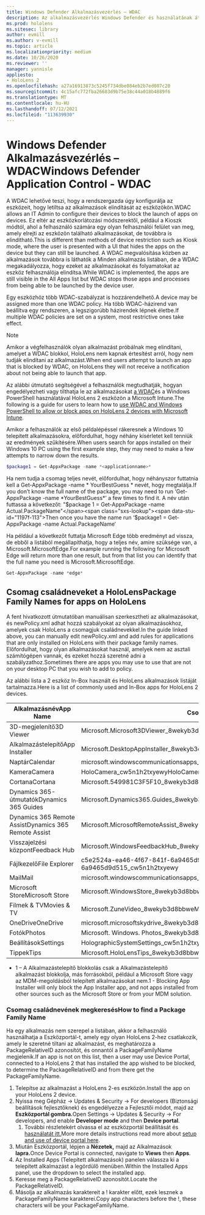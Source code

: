 ```yaml
---
title: Windows Defender Alkalmazásvezérlés – WDAC
description: Az alkalmazásvezérlés Windows Defender és használatának áttekintése a vegyes valóságú HoloLens kezeléséhez.
ms.prod: hololens
ms.sitesec: library
author: evmill
ms.author: v-evmill
ms.topic: article
ms.localizationpriority: medium
ms.date: 10/26/2020
ms.reviewer: ''
manager: yannisle
appliesto:
- HoloLens 2
ms.openlocfilehash: a27a16913873c5245f734dbe084eb2b7ed007c20
ms.sourcegitcommit: 4c15afc772fba26683d9b75e38c44a018b4889f6
ms.translationtype: MT
ms.contentlocale: hu-HU
ms.lasthandoff: 07/12/2021
ms.locfileid: "113639930"
---
```

# <a name="windows-defender-application-control---wdac"></a><span data-ttu-id="1197f-103">Windows Defender Alkalmazásvezérlés – WDAC</span><span class="sxs-lookup"><span data-stu-id="1197f-103">Windows Defender Application Control - WDAC</span></span>

<span data-ttu-id="1197f-104">A WDAC lehetővé teszi, hogy a rendszergazda úgy konfigurálja az eszközeit, hogy letiltsa az alkalmazások elindítását az eszközökön.</span><span class="sxs-lookup"><span data-stu-id="1197f-104">WDAC allows an IT Admin to configure their devices to block the launch of apps on devices.</span></span> <span data-ttu-id="1197f-105">Ez eltér az eszközkorlátozási módszerektől, például a Kioszk módtól, ahol a felhasználó számára egy olyan felhasználói felület van meg, amely elrejti az eszközön található alkalmazásokat, de továbbra is elindítható.</span><span class="sxs-lookup"><span data-stu-id="1197f-105">This is different than methods of device restriction such as Kiosk mode, where  the user is presented with a UI that hides the apps on the device but they can still be launched.</span></span> <span data-ttu-id="1197f-106">A WDAC megvalósítása közben az alkalmazások továbbra is láthatók a Minden alkalmazás listában, de a WDAC megakadályozza, hogy ezeket az alkalmazásokat és folyamatokat az eszköz felhasználója elindítsa.</span><span class="sxs-lookup"><span data-stu-id="1197f-106">While WDAC is implemented, the apps are still visible in the All Apps list but WDAC stops those apps and processes from being able to be launched by the device user.</span></span>

<span data-ttu-id="1197f-107">Egy eszközhöz több WDAC-szabályzat is hozzárendelhető.</span><span class="sxs-lookup"><span data-stu-id="1197f-107">A device may be assigned more than one WDAC policy.</span></span> <span data-ttu-id="1197f-108">Ha több WDAC-házirend van beállítva egy rendszeren, a legszigorúbb házirendek lépnek életbe.</span><span class="sxs-lookup"><span data-stu-id="1197f-108">If multiple WDAC policies are set on a system, most restrictive ones take effect.</span></span> 

> [!NOTE]
> <span data-ttu-id="1197f-109">Amikor a végfelhasználók olyan alkalmazást próbálnak meg elindítani, amelyet a WDAC blokkol, HoloLens nem kapnak értesítést arról, hogy nem tudják elindítani az alkalmazást.</span><span class="sxs-lookup"><span data-stu-id="1197f-109">When end users attempt to launch an app that is blocked by WDAC, on HoloLens they will not receive a notification about not being able to launch that app.</span></span>

<span data-ttu-id="1197f-110">Az alábbi útmutató segítségével a felhasználók megtudhatják, hogyan engedélyezheti vagy tilthatja le az alkalmazásokat [a WDAC](/mem/intune/configuration/custom-profile-hololens)és a Windows PowerShell használatával HoloLens 2 eszközön a Microsoft Intune.</span><span class="sxs-lookup"><span data-stu-id="1197f-110">The following is a guide for users to learn how to [use WDAC and Windows PowerShell to allow or block apps on HoloLens 2 devices with Microsoft Intune](/mem/intune/configuration/custom-profile-hololens).</span></span>

<span data-ttu-id="1197f-111">Amikor a felhasználók az első példalépéssel rákeresnek a Windows 10 telepített alkalmazásokra, előfordulhat, hogy néhány kísérletet kell tenniük az eredmények szűkítésére.</span><span class="sxs-lookup"><span data-stu-id="1197f-111">When users search for apps installed on their Windows 10 PC using the first example step, they may need to make a few attempts to narrow down the results.</span></span>

```powershell
$package1 = Get-AppxPackage -name *<applicationname>*
``` 

<span data-ttu-id="1197f-112">Ha nem tudja a csomag teljes nevét, előfordulhat, hogy néhányszor futtatnia kell a Get-AppxPackage -name \* YourBestGuess \* nevét, hogy megtalálja.</span><span class="sxs-lookup"><span data-stu-id="1197f-112">If you don’t know the full name of the package, you may need to run ‘Get-AppxPackage -name \*YourBestGuess\*’ a few times to find it.</span></span> <span data-ttu-id="1197f-113">A név után futtassa a következőt: "$package 1 = Get-AppxPackage -name Actual.PackageName"</span><span class="sxs-lookup"><span data-stu-id="1197f-113">Then once you have the name run ‘$package1 = Get-AppxPackage -name Actual.PackageName‘</span></span>

<span data-ttu-id="1197f-114">Ha például a következőt futtatja Microsoft Edge több eredményt ad vissza, de ebből a listából megállapíthatja, hogy a teljes név, amire szüksége van, a Microsoft.MicrosoftEdge.</span><span class="sxs-lookup"><span data-stu-id="1197f-114">For example running the following for Microsoft Edge will return more than one result, but from that list you can identify that the full name you need is Microsoft.MicrosoftEdge.</span></span>

```powershell
Get-AppxPackage -name *edge*
``` 

## <a name="package-family-names-for-apps-on-hololens"></a><span data-ttu-id="1197f-115">Csomag családneveket a HoloLens</span><span class="sxs-lookup"><span data-stu-id="1197f-115">Package Family Names for apps on HoloLens</span></span>

<span data-ttu-id="1197f-116">A fent hivatkozott útmutatóban manuálisan szerkesztheti az alkalmazásokat, és newPolicy.xml adhat hozzá szabályokat az olyan alkalmazásokhoz, amelyek csak HoloLens a csomagjuk családnevekkel.</span><span class="sxs-lookup"><span data-stu-id="1197f-116">In the guide linked above, you can manually edit newPolicy.xml and add rules for applications that are only installed on HoloLens with their package family names.</span></span> <span data-ttu-id="1197f-117">Előfordulhat, hogy olyan alkalmazásokat használ, amelyek nem az asztali számítógépen vannak, és ezeket hozzá szeretné adni a szabályzathoz.</span><span class="sxs-lookup"><span data-stu-id="1197f-117">Sometimes there are apps you may use to use that are not on your desktop PC that you wish to add to policy.</span></span>

<span data-ttu-id="1197f-118">Az alábbi lista a 2 eszköz In-Box használt és HoloLens alkalmazások listáját tartalmazza.</span><span class="sxs-lookup"><span data-stu-id="1197f-118">Here is a list of commonly used and In-Box apps for HoloLens 2 devices.</span></span>

| <span data-ttu-id="1197f-119">Alkalmazásnév</span><span class="sxs-lookup"><span data-stu-id="1197f-119">App Name</span></span>                   | <span data-ttu-id="1197f-120">Csomag családneve</span><span class="sxs-lookup"><span data-stu-id="1197f-120">Package Family Name</span></span>                                |
|----------------------------|----------------------------------------------------|
| <span data-ttu-id="1197f-121">3D-megjelenítő</span><span class="sxs-lookup"><span data-stu-id="1197f-121">3D Viewer</span></span>                  | <span data-ttu-id="1197f-122">Microsoft.Microsoft3DViewer_8wekyb3d8bbwe</span><span class="sxs-lookup"><span data-stu-id="1197f-122">Microsoft.Microsoft3DViewer_8wekyb3d8bbwe</span></span>          |
| <span data-ttu-id="1197f-123">Alkalmazástelepítő</span><span class="sxs-lookup"><span data-stu-id="1197f-123">App Installer</span></span>              | <span data-ttu-id="1197f-124">Microsoft.DesktopAppInstaller_8wekyb3d8bbwe <sup>1</sup></span><span class="sxs-lookup"><span data-stu-id="1197f-124">Microsoft.DesktopAppInstaller_8wekyb3d8bbwe <sup>1</sup></span></span>         |
| <span data-ttu-id="1197f-125">Naptár</span><span class="sxs-lookup"><span data-stu-id="1197f-125">Calendar</span></span>                   | <span data-ttu-id="1197f-126">microsoft.windowscommunicationsapps_8wekyb3d8bbwe</span><span class="sxs-lookup"><span data-stu-id="1197f-126">microsoft.windowscommunicationsapps_8wekyb3d8bbwe</span></span>  |
| <span data-ttu-id="1197f-127">Kamera</span><span class="sxs-lookup"><span data-stu-id="1197f-127">Camera</span></span>                     | <span data-ttu-id="1197f-128">HoloCamera_cw5n1h2txyewy</span><span class="sxs-lookup"><span data-stu-id="1197f-128">HoloCamera_cw5n1h2txyewy</span></span>                           |
| <span data-ttu-id="1197f-129">Cortana</span><span class="sxs-lookup"><span data-stu-id="1197f-129">Cortana</span></span>                    | <span data-ttu-id="1197f-130">Microsoft.549981C3F5F10_8wekyb3d8bbwe</span><span class="sxs-lookup"><span data-stu-id="1197f-130">Microsoft.549981C3F5F10_8wekyb3d8bbwe</span></span>              |
| <span data-ttu-id="1197f-131">Dynamics 365-útmutatók</span><span class="sxs-lookup"><span data-stu-id="1197f-131">Dynamics 365 Guides</span></span>        | <span data-ttu-id="1197f-132">Microsoft.Dynamics365.Guides_8wekyb3d8bbwe</span><span class="sxs-lookup"><span data-stu-id="1197f-132">Microsoft.Dynamics365.Guides_8wekyb3d8bbwe</span></span>         |
| <span data-ttu-id="1197f-133">Dynamics 365 Remote Assist</span><span class="sxs-lookup"><span data-stu-id="1197f-133">Dynamics 365 Remote Assist</span></span> | <span data-ttu-id="1197f-134">Microsoft.MicrosoftRemoteAssist_8wekyb3d8bbwe</span><span class="sxs-lookup"><span data-stu-id="1197f-134">Microsoft.MicrosoftRemoteAssist_8wekyb3d8bbwe</span></span>      |
| <span data-ttu-id="1197f-135">Visszajelzési központ</span><span class="sxs-lookup"><span data-stu-id="1197f-135">Feedback Hub</span></span>               | <span data-ttu-id="1197f-136">Microsoft.WindowsFeedbackHub_8wekyb3d8bbwe</span><span class="sxs-lookup"><span data-stu-id="1197f-136">Microsoft.WindowsFeedbackHub_8wekyb3d8bbwe</span></span>         |
| <span data-ttu-id="1197f-137">Fájlkezelő</span><span class="sxs-lookup"><span data-stu-id="1197f-137">File Explorer</span></span>              | <span data-ttu-id="1197f-138">c5e2524a-ea46-4f67-841f-6a9465d9d515_cw5n1h2txyewy</span><span class="sxs-lookup"><span data-stu-id="1197f-138">c5e2524a-ea46-4f67-841f-6a9465d9d515_cw5n1h2txyewy</span></span> |
| <span data-ttu-id="1197f-139">Mail</span><span class="sxs-lookup"><span data-stu-id="1197f-139">Mail</span></span>                       | <span data-ttu-id="1197f-140">microsoft.windowscommunicationsapps_8wekyb3d8bbwe</span><span class="sxs-lookup"><span data-stu-id="1197f-140">microsoft.windowscommunicationsapps_8wekyb3d8bbwe</span></span>  |
| <span data-ttu-id="1197f-141">Microsoft Store</span><span class="sxs-lookup"><span data-stu-id="1197f-141">Microsoft Store</span></span>            | <span data-ttu-id="1197f-142">Microsoft.WindowsStore_8wekyb3d8bbwe</span><span class="sxs-lookup"><span data-stu-id="1197f-142">Microsoft.WindowsStore_8wekyb3d8bbwe</span></span>               |
| <span data-ttu-id="1197f-143">Filmek & TV</span><span class="sxs-lookup"><span data-stu-id="1197f-143">Movies & TV</span></span>                | <span data-ttu-id="1197f-144">Microsoft.ZuneVideo_8wekyb3d8bbwe</span><span class="sxs-lookup"><span data-stu-id="1197f-144">Microsoft.ZuneVideo_8wekyb3d8bbwe</span></span>                  |
| <span data-ttu-id="1197f-145">OneDrive</span><span class="sxs-lookup"><span data-stu-id="1197f-145">OneDrive</span></span>                   | <span data-ttu-id="1197f-146">microsoft.microsoftskydrive_8wekyb3d8bbwe</span><span class="sxs-lookup"><span data-stu-id="1197f-146">microsoft.microsoftskydrive_8wekyb3d8bbwe</span></span>          |
| <span data-ttu-id="1197f-147">Fotók</span><span class="sxs-lookup"><span data-stu-id="1197f-147">Photos</span></span>                     | <span data-ttu-id="1197f-148">Microsoft. Windows. Photos_8wekyb3d8bbwe</span><span class="sxs-lookup"><span data-stu-id="1197f-148">Microsoft.Windows.Photos_8wekyb3d8bbwe</span></span>             |
| <span data-ttu-id="1197f-149">Beállítások</span><span class="sxs-lookup"><span data-stu-id="1197f-149">Settings</span></span>                   | <span data-ttu-id="1197f-150">HolographicSystemSettings_cw5n1h2txyewy</span><span class="sxs-lookup"><span data-stu-id="1197f-150">HolographicSystemSettings_cw5n1h2txyewy</span></span>            |
| <span data-ttu-id="1197f-151">Tippek</span><span class="sxs-lookup"><span data-stu-id="1197f-151">Tips</span></span>                       | <span data-ttu-id="1197f-152">Microsoft.HoloLensTips_8wekyb3d8bbwe</span><span class="sxs-lookup"><span data-stu-id="1197f-152">Microsoft.HoloLensTips_8wekyb3d8bbwe</span></span>               |

- <span data-ttu-id="1197f-153">1 – A Alkalmazástelepítő blokkolás csak a Alkalmazástelepítő alkalmazást blokkolja, más forrásokból, például a Microsoft Store vagy az MDM-megoldásból telepített alkalmazásokat nem.</span><span class="sxs-lookup"><span data-stu-id="1197f-153">1 - Blocking App Installer will only block the App Installer app, and not apps installed from other sources such as the Microsoft Store or from your MDM solution.</span></span>

### <a name="how-to-find-a-package-family-name"></a><span data-ttu-id="1197f-154">Csomag családnevének megkeresés</span><span class="sxs-lookup"><span data-stu-id="1197f-154">How to find a Package Family Name</span></span>

<span data-ttu-id="1197f-155">Ha egy alkalmazás nem szerepel a listában, akkor a felhasználó használhatja a Eszközportál-t, amely egy olyan HoloLens 2-hez csatlakozik, amely le szeretné tiltani az alkalmazást, és meghatározza a PackageRelativeID azonosítót, és onnantól a PackageFamilyName megjelenik.</span><span class="sxs-lookup"><span data-stu-id="1197f-155">If an app is not on this list, then a user may use Device Portal, connected to a HoloLens 2 that has installed the app wished to be blocked, to determine the PackageRelativeID and from there get the PackageFamilyName.</span></span>

1. <span data-ttu-id="1197f-156">Telepítse az alkalmazást a HoloLens 2-es eszközön.</span><span class="sxs-lookup"><span data-stu-id="1197f-156">Install the app on your HoloLens 2 device.</span></span> 
1. <span data-ttu-id="1197f-157">Nyissa meg Gépház -> Updates & Security -> For developers (Biztonsági  beállítások fejlesztőknek) és engedélyezze a Fejlesztői módot, majd az **Eszközportál gombra.**</span><span class="sxs-lookup"><span data-stu-id="1197f-157">Open Settings -> Updates & Security -> For developers, and enable **Developer mode** and then **Device portal**.</span></span> 
    1. <span data-ttu-id="1197f-158">További részletekért olvassa el az eszközportál beállítását és [használatát itt.](/windows/mixed-reality/develop/platform-capabilities-and-apis/using-the-windows-device-portal)</span><span class="sxs-lookup"><span data-stu-id="1197f-158">More more details instructions read more about [setup and use of device portal here](/windows/mixed-reality/develop/platform-capabilities-and-apis/using-the-windows-device-portal).</span></span>
1. <span data-ttu-id="1197f-159">Miután Eszközportál, lépjen a **Nézetek,** majd az Alkalmazások **lapra.**</span><span class="sxs-lookup"><span data-stu-id="1197f-159">Once Device Portal is connected, navigate to **Views** then **Apps**.</span></span> 
1. <span data-ttu-id="1197f-160">Az Installed Apps (Telepített alkalmazások) panelen válassza ki a telepített alkalmazást a legördülő menüben.</span><span class="sxs-lookup"><span data-stu-id="1197f-160">Within the Installed Apps panel, use the dropdown to select the installed app.</span></span> 
1. <span data-ttu-id="1197f-161">Keresse meg a PackageRelativeID azonosítót.</span><span class="sxs-lookup"><span data-stu-id="1197f-161">Locate the PackageRelativeID.</span></span> 
1. <span data-ttu-id="1197f-162">Másolja az alkalmazás karaktereit a ! karakter előtt, ezek lesznek a PackageFamilyName karakterei.</span><span class="sxs-lookup"><span data-stu-id="1197f-162">Copy app characters before the !, these characters will be your PackageFamilyName.</span></span>



